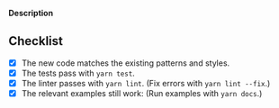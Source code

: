 **Description**



<!-- A clear and concise description of what this pull request solves. -->
<!-- If your change is non-trivial, please include a description of how the
new logic works, and why you decided to solve it the way you did. -->


<!-- (optional) A sandbox, GIF or video showing the old and new behaviors after this
pullrequest is merged. Or a code sample showing the usage of a new API. -->

## Checklist

- [x] The new code matches the existing patterns and styles.
- [x] The tests pass with `yarn test`.
- [x] The linter passes with `yarn lint`. (Fix errors with `yarn lint
      --fix`.)
- [x] The relevant examples still work: (Run examples with `yarn docs`.)

<!--

If your answer is yes to any of these, please make sure to include it in
your PR.

Maintainers: Please tag your pull request with at least one of the following:
`["cleanup", "BREAKING CHANGE", "feature request", "bug", "documentation", "maintenance", "dependencies", "other"]`

-->
